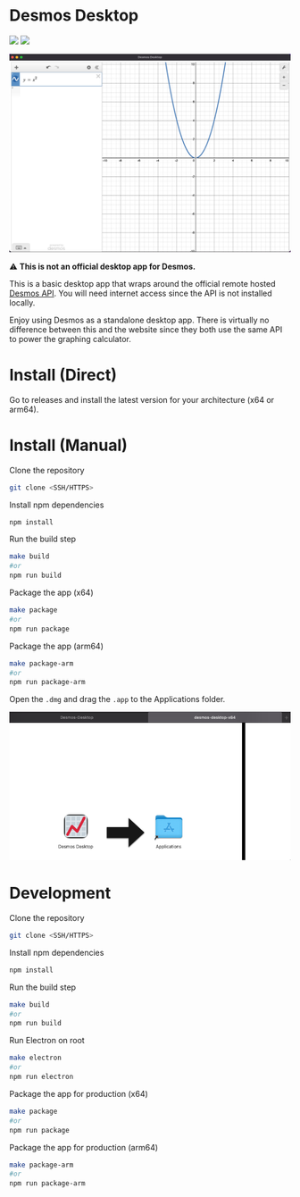 # Desmos Desktop

![](https://img.shields.io/badge/Platforms-MacOS-lightgrey) ![](https://img.shields.io/badge/Architecture-x64%20%7C%20arm64-lightgrey)

![](img/example.png)

⚠️ **This is not an official desktop app for Desmos.**

This is a basic desktop app that wraps around the official remote hosted [Desmos API](https://www.desmos.com/api/v1.7/docs). You will need internet access since the API is not installed locally.

Enjoy using Desmos as a standalone desktop app. There is virtually no difference between this and the website since they both use the same API to power the graphing calculator. 

# Install (Direct)

Go to releases and install the latest version for your architecture (x64 or arm64).

# Install (Manual)

Clone the repository 

```bash 
git clone <SSH/HTTPS>
```

Install npm dependencies 

```bash
npm install 
```

Run the build step

```bash
make build 
#or 
npm run build
```

Package the app (x64)

```bash
make package 
#or 
npm run package
```

Package the app (arm64)

```bash
make package-arm
#or 
npm run package-arm
```

Open the `.dmg` and drag the `.app` to the Applications folder.

![](img/dmg.png)

# Development

Clone the repository 

```bash 
git clone <SSH/HTTPS>
```

Install npm dependencies 

```bash
npm install 
```

Run the build step

```bash
make build 
#or 
npm run build
```

Run Electron on root

```bash
make electron
#or
npm run electron
```

Package the app for production (x64)

```bash
make package
#or
npm run package
```

Package the app for production (arm64)

```bash
make package-arm
#or 
npm run package-arm
```

